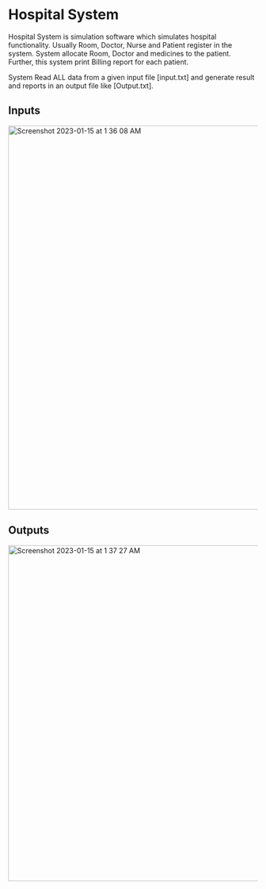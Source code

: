 
# Hospital System

Hospital System is simulation software which simulates hospital functionality. Usually Room, Doctor, Nurse and Patient register in the system. System allocate Room, Doctor and medicines to the patient.
Further, this system print Billing report for each patient.

System Read ALL data from a given input file [input.txt] and generate result and
reports in an output file like [Output.txt].



## Inputs 

<img width="774" alt="Screenshot 2023-01-15 at 1 36 08 AM" src="https://user-images.githubusercontent.com/83821827/212505251-bf70de21-dee0-4cdc-ab0a-9c3ca61a6549.png">


## Outputs 

<img width="677" alt="Screenshot 2023-01-15 at 1 37 27 AM" src="https://user-images.githubusercontent.com/83821827/212505832-002966c2-113f-4055-8fb8-b829d246d7cb.png">

